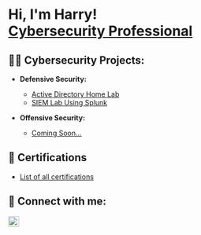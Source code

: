 <h1>Hi, I'm Harry! <br/><a href="https://www.linkedin.com/in/rupinderjitchauhan/">Cybersecurity Professional</a></h1>

<h2>👨‍💻 Cybersecurity Projects:</h2>

- <b>Defensive Security:</b>
  - [Active Directory Home Lab](https://github.com/harrysingh98/ActiveDirectoryLab.git)
  - [SIEM Lab Using Splunk]()
    
- <b>Offensive Security:</b>
  - [Coming Soon...]()

<h2>📜 Certifications</h2>

- [List of all certifications](https://www.linkedin.com/in/rupinderjitchauhan/details/certifications/)

<h2> 🤳 Connect with me:</h2>

[<img align="left" alt="harry | LinkedIn" width="22px" src="https://cdn.jsdelivr.net/npm/simple-icons@v3/icons/linkedin.svg" />][linkedin]

[linkedin]: https://www.linkedin.com/in/rupinderjitchauhan/

<!--
**joshmadakor1/joshmadakor1** is a ✨ _special_ ✨ repository because its `README.md` (this file) appears on your GitHub profile.

Here are some ideas to get you started:

- 🔭 I’m currently working on ...
- 🌱 I’m currently learning ...
- 👯 I’m looking to collaborate on ...
- 🤔 I’m looking for help with ...
- 💬 Ask me about ...
- 📫 How to reach me: ...
- 😄 Pronouns: ...
- ⚡ Fun fact: ...
-->
